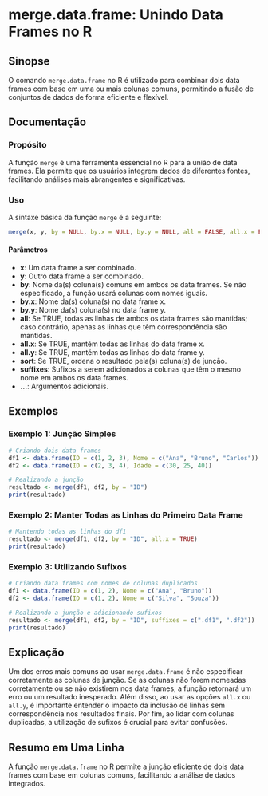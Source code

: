 <!--
Meta Description: # merge.data.frame: Unindo Data Frames no R ## Sinopse O comando `merge.data.frame` no R é utilizado para combinar dois data frames com base em uma ou...
Meta Keywords: data, frame, merge, frames, all
-->

# merge.data.frame: Unindo Data Frames no R

## Sinopse
O comando `merge.data.frame` no R é utilizado para combinar dois data frames com base em uma ou mais colunas comuns, permitindo a fusão de conjuntos de dados de forma eficiente e flexível.

## Documentação
### Propósito
A função `merge` é uma ferramenta essencial no R para a união de data frames. Ela permite que os usuários integrem dados de diferentes fontes, facilitando análises mais abrangentes e significativas.

### Uso
A sintaxe básica da função `merge` é a seguinte:

```R
merge(x, y, by = NULL, by.x = NULL, by.y = NULL, all = FALSE, all.x = FALSE, all.y = FALSE, sort = TRUE, suffixes = c(".x", ".y"), ...)
```

#### Parâmetros
- **x**: Um data frame a ser combinado.
- **y**: Outro data frame a ser combinado.
- **by**: Nome da(s) coluna(s) comuns em ambos os data frames. Se não especificado, a função usará colunas com nomes iguais.
- **by.x**: Nome da(s) coluna(s) no data frame x.
- **by.y**: Nome da(s) coluna(s) no data frame y.
- **all**: Se TRUE, todas as linhas de ambos os data frames são mantidas; caso contrário, apenas as linhas que têm correspondência são mantidas.
- **all.x**: Se TRUE, mantém todas as linhas do data frame x.
- **all.y**: Se TRUE, mantém todas as linhas do data frame y.
- **sort**: Se TRUE, ordena o resultado pela(s) coluna(s) de junção.
- **suffixes**: Sufixos a serem adicionados a colunas que têm o mesmo nome em ambos os data frames.
- **...**: Argumentos adicionais.

## Exemplos

### Exemplo 1: Junção Simples
```R
# Criando dois data frames
df1 <- data.frame(ID = c(1, 2, 3), Nome = c("Ana", "Bruno", "Carlos"))
df2 <- data.frame(ID = c(2, 3, 4), Idade = c(30, 25, 40))

# Realizando a junção
resultado <- merge(df1, df2, by = "ID")
print(resultado)
```

### Exemplo 2: Manter Todas as Linhas do Primeiro Data Frame
```R
# Mantendo todas as linhas do df1
resultado <- merge(df1, df2, by = "ID", all.x = TRUE)
print(resultado)
```

### Exemplo 3: Utilizando Sufixos
```R
# Criando data frames com nomes de colunas duplicados
df1 <- data.frame(ID = c(1, 2), Nome = c("Ana", "Bruno"))
df2 <- data.frame(ID = c(1, 2), Nome = c("Silva", "Souza"))

# Realizando a junção e adicionando sufixos
resultado <- merge(df1, df2, by = "ID", suffixes = c(".df1", ".df2"))
print(resultado)
```

## Explicação
Um dos erros mais comuns ao usar `merge.data.frame` é não especificar corretamente as colunas de junção. Se as colunas não forem nomeadas corretamente ou se não existirem nos data frames, a função retornará um erro ou um resultado inesperado. Além disso, ao usar as opções `all.x` ou `all.y`, é importante entender o impacto da inclusão de linhas sem correspondência nos resultados finais. Por fim, ao lidar com colunas duplicadas, a utilização de sufixos é crucial para evitar confusões.

## Resumo em Uma Linha
A função `merge.data.frame` no R permite a junção eficiente de dois data frames com base em colunas comuns, facilitando a análise de dados integrados.